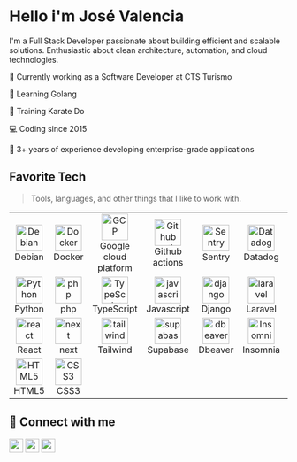 # Hello i'm José Valencia
I'm a Full Stack Developer passionate about building efficient and scalable solutions.
Enthusiastic about clean architecture, automation, and cloud technologies.

🏢 Currently working as a Software Developer at CTS Turismo

🌱 Learning Golang

🥋 Training Karate Do

💻 Coding since 2015

💼 3+ years of experience developing enterprise-grade applications


<h2 align="left" id="josevc997-tech">Favorite Tech</h2>

> Tools, languages, and other things that I like to work with.

<table>
  <tr>
    <td align="center"  width="96">
      <a href="#josevc997-tech">
        <img src="https://api.iconify.design/logos:debian.svg" width="48" height="48" alt="Debian" />
      </a>
      <br>Debian
    </td>
    <td align="center" width="96"> 
      <a href="#josevc997-tech" >
        <img src="https://api.iconify.design/logos:docker-icon.svg" width="48" height="48" alt="Docker" />
      </a>
      <br>Docker
    </td>
    <td align="center" width="96"> 
      <a href="#josevc997-tech" >
        <img src="https://api.iconify.design/logos:google-cloud.svg" width="48" height="48" alt="GCP" />
      </a>
      <br>Google cloud platform
    </td>
    <td align="center" width="96"> 
      <a href="#josevc997-tech" >
        <img src="https://api.iconify.design/logos:github-actions.svg" width="48" height="48" alt="Github actions" />
      </a>
      <br>Github actions
    </td>
    <td align="center" width="96"> 
      <a href="#josevc997-tech" >
        <img src="https://api.iconify.design/logos:sentry-icon.svg" width="48" height="48" alt="Sentry" />
      </a>
      <br>Sentry
    </td>
    <td align="center" width="96"> 
      <a href="#josevc997-tech" >
        <img src="https://api.iconify.design/logos:datadog-icon.svg" width="48" height="48" alt="Datadog" />
      </a>
      <br>Datadog
    </td>
    <td align="center" width="96">
      <a href="#josevc997-tech">
        <img src="https://api.iconify.design/logos:postgresql.svg" width="48" height="48" alt="PostreSQL" />
      </a>
      <br>PostreSQL
    </td>
    <td align="center" width="96">
      <a href="#josevc997-tech">
        <img src="https://api.iconify.design/logos:mysql-icon.svg" width="48" height="48" alt="MySQL" />
      </a>
      <br>MySQL
    </td>
  </tr>
  <tr>
    <td align="center" width="96">
      <a href="#josevc997-tech">
        <img src="https://api.iconify.design/logos:python.svg" width="48" height="48" alt="Python" />
      </a>
      <br>Python
    </td>
    <td align="center" width="96">
      <a href="#josevc997-tech">
        <img src="https://api.iconify.design/logos:php.svg" width="48" height="48" alt="php" />
      </a>
      <br>php
    </td>
    <td align="center" width="96">
      <a href="#josevc997-tech">
        <img src="https://api.iconify.design/logos:typescript-icon.svg" width="48" height="48" alt="TypeScript" />
      </a>
      <br>TypeScript
    </td>
    <td align="center" width="96">
      <a href="#josevc997-tech">
        <img src="https://api.iconify.design/logos:javascript.svg" width="48" height="48" alt="javascript" />
      </a>
      <br>Javascript
    </td>
    <td align="center" width="96">
      <a href="#josevc997-tech">
        <img src="https://api.iconify.design/logos:django-icon.svg" width="48" height="48" alt="django" />
      </a>
      <br>Django
    </td>
    <td align="center" width="96">
      <a href="#josevc997-tech">
        <img src="https://api.iconify.design/logos:laravel.svg" width="48" height="48" alt="laravel" />
      </a>
      <br>Laravel
    </td>
    <td align="center" width="96">
      <a href="#josevc997-tech">
        <img src="https://api.iconify.design/logos:vue.svg" width="48" height="48" alt="Vue" />
      </a>
      <br>Vue
    </td>
    <td align="center" width="96">
      <a href="#josevc997-tech">
        <img src="https://api.iconify.design/logos:nuxt-icon.svg" width="48" height="48" alt="nuxt" />
      </a>
      <br>Nuxt
    </td>
  </tr>
  <tr>
    <td align="center" width="96">
      <a href="#josevc997-tech">
        <img src="https://api.iconify.design/logos:react.svg" width="48" height="48" alt="react" />
      </a>
      <br>React
    </td>
    <td align="center" width="96">
      <a href="#josevc997-tech">
        <img src="https://api.iconify.design/logos:nextjs-icon.svg" width="48" height="48" alt="next" />
      </a>
      <br>next
    </td>
    <td align="center" width="96"> 
      <a href="#josevc997-tech" >
        <img src="https://api.iconify.design/logos:tailwindcss-icon.svg" width="48" height="48" alt="tailwind" />
      </a>
      <br>Tailwind
    </td>
    <td align="center" width="96"> 
      <a href="#josevc997-tech" >
        <img src="https://api.iconify.design/devicon:supabase.svg" width="48" height="48" alt="supabase" />
      </a>
      <br>Supabase
    </td>
    <td align="center" width="96"> 
      <a href="#josevc997-tech" >
        <img src="https://api.iconify.design/devicon:dbeaver.svg" width="48" height="48" alt="dbeaver" />
      </a>
      <br>Dbeaver
    </td>
    <td align="center" width="96"> 
      <a href="#josevc997-tech" >
        <img src="https://api.iconify.design/logos:insomnia.svg" width="48" height="48" alt="Insomnia" />
      </a>
      <br>Insomnia
    </td>
    <td align="center" width="96"> 
      <a href="#josevc997-tech" >
        <img src="https://api.iconify.design/logos:postman-icon.svg" width="48" height="48" alt="Postman" />
      </a>
      <br>Postman
    </td>
    <td align="center" width="96"> 
      <a href="#josevc997-tech" >
        <img src="https://api.iconify.design/logos:git-icon.svg" width="48" height="48" alt="Git" />
      </a>
      <br>Git
    </td>
  </tr>
  <tr>
    <td align="center" width="96">
      <a href="#josevc997-tech">
        <img src="https://api.iconify.design/logos:html-5.svg" width="48" height="48" alt="HTML5" />
      </a>
      <br>HTML5
    </td>
    <td align="center" width="96">
      <a href="#josevc997-tech">
        <img src="https://api.iconify.design/logos:css-3.svg" width="48" height="48" alt="CSS3" />
      </a>
      <br>CSS3
    </td>
  </tr>
</table>

<h2 align="left" id="josevc997-connect">🤝 Connect with me</h2> 
<p align="left"> 
<a href="https://www.linkedin.com/in/josevc997"><img src="https://img.shields.io/badge/linkedin-%230077B5.svg?&style=for-the-badge&logo=linkedin&logoColor=white&color=0a66c2" height=25></a>
<a href="mailto:19josevalencia97@gmail.com"><img src="https://img.shields.io/badge/gmail-%230077B5.svg?&style=for-the-badge&logo=gmail&logoColor=white&color=red" height=25></a>
<a href="https://x.com/josevc997"><img src="https://img.shields.io/badge/twitter-%230077B5.svg?&style=for-the-badge&logo=x&logoColor=white&color=black" height=25></a>
</p>
